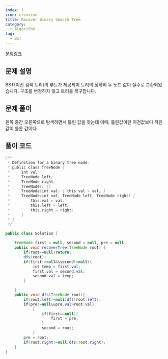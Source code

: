 ```yaml
---
index: 1
icon: creative
title: Recover Binary Search Tree
category:
  - Algorithm
tag:
  - BST
---
```


[문제링크](https://leetcode.com/problems/recover-binary-search-tree/)

## 문제 설명

BST(이진 검색 트리)의 루트가 제공되며 트리의 정확히 두 노드 값이 실수로 교환되었습니다. 구조를 변경하지 않고 트리를 복구합니다.

## 문제 풀이

왼쪽 중간 오른쪽으로 탐색하면서
틀린 값을 찾는데 이때, 틀린값이란 이전값보다 작은값이 틀른 값이다.

## 풀이 코드

```java
/**
 * Definition for a binary tree node.
 * public class TreeNode {
 *     int val;
 *     TreeNode left;
 *     TreeNode right;
 *     TreeNode() {}
 *     TreeNode(int val) { this.val = val; }
 *     TreeNode(int val, TreeNode left, TreeNode right) {
 *         this.val = val;
 *         this.left = left;
 *         this.right = right;
 *     }
 * }
 */

public class Solution {

    TreeNode first = null, second = null, pre = null;
    public void recoverTree(TreeNode root) {
        if(root==null)return;
        dfs(root);
        if(first!=null&&second!=null){
            int temp = first.val;
            first.val = second.val;
            second.val = temp;
        }

    }
    public void dfs(TreeNode root){
        if(root.left!=null)dfs(root.left);
        if(pre!=null&&pre.val>root.val)
            {
                if(first==null){
                    first = pre;
                }
                second = root;
            }
        pre = root;
        if(root.right!=null)dfs(root.right);
    }
}
```
